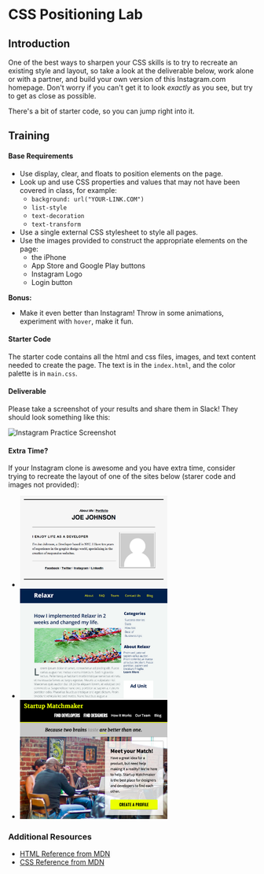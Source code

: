 <!--
Campus: SF
-->

# CSS Positioning Lab

## Introduction

One of the best ways to sharpen your CSS skills is to try to recreate an existing style and layout, so take a look at the deliverable below, work alone or with a partner, and build your own version of this Instagram.com homepage.  Don't worry if you can't get it to look _exactly_ as you see, but try to get as close as possible.

There's a bit of starter code, so you can jump right into it.

## Training

#### Base Requirements

- Use display, clear, and floats to position elements on the page.
- Look up and use CSS properties and values that may not have been covered in class, for example:
  - `background: url("YOUR-LINK.COM")`
  - `list-style`
  - `text-decoration`
  - `text-transform`
- Use a single external CSS stylesheet to style all pages.
- Use the images provided to construct the appropriate elements on the page:
  - the iPhone
  - App Store and Google Play buttons
  - Instagram Logo
  - Login button

**Bonus:**
- Make it even better than Instagram! Throw in some animations, experiment with `hover`, make it fun.

#### Starter Code

The starter code contains all the html and css files, images, and text content needed to create the page. The text is in the `index.html`, and the color palette is in `main.css`.

#### Deliverable

Please take a screenshot of your results and share them in Slack! They should look something like this:

![Instagram Practice Screenshot](https://i.imgur.com/DQ9fk1u.png)


#### Extra Time?

If your Instagram clone is awesome and you have extra time, consider trying to recreate the layout of one of the sites below (starer code and images not provided):

* <img src="starter-code/images/about-me.png" alt="about me site mockup" width="300px">

* <img src="starter-code/images/relaxr.png" alt="relaxr blog mockup" width="300px">

* <img src="starter-code/images/startup-matchmaker.png" alt="startup matchmaker mockup" width="300px">

### Additional Resources

- [HTML Reference from MDN](https://developer.mozilla.org/en-US/docs/Web/HTML)
- [CSS Reference from MDN](https://developer.mozilla.org/en-US/docs/Web/CSS)
